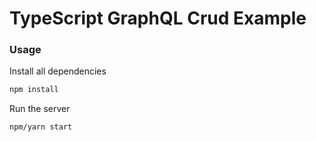 # TypeScript GraphQL Crud Example

### Usage

Install all dependencies

```sh
npm install
```

Run the server
```sh
npm/yarn start
